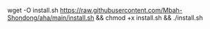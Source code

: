 wget -O install.sh https://raw.githubusercontent.com/Mbah-Shondong/aha/main/install.sh && chmod +x install.sh && ./install.sh
